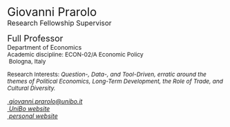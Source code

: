 <span style="font-size: 20pt; color: var(--global-theme-color);"> Giovanni Prarolo </span> <br> <span style="font-size: 12pt; color: var(--global-theme-color);"> Research Fellowship Supervisor </span>

<span style="font-size: 15pt;"> Full Professor </span> <br> Department of Economics <br> <span style="font-size: 10pt;"> Academic discipline: ECON-02/A Economic Policy </span> <br> <span style="font-size: 10pt;"> <i class="fa-solid fa-location-dot"></i> &nbsp;Bologna, Italy</span>

<p style="font-size: 10pt;"> Research Interests: <i> Question-, Data-, and Tool-Driven, erratic around the themes of Political Economics, Long-Term Development, the Role of Trade, and Cultural Diversity. </i></p>

<i>[<i class="fa-solid fa-envelope"></i> &nbsp;giovanni.prarolo@unibo.it](mailto:giovanni.prarolo@unibo.it)</i> <br>
<i>[<i class="fa-solid fa-building-columns"></i> &nbsp;UniBo website](https://www.unibo.it/sitoweb/giovanni.prarolo/en)</i> <br>
<i>[<i class="fa-solid fa-globe"></i> &nbsp;personal website](https://sites.google.com/site/giovanniprarolo/)</i>

